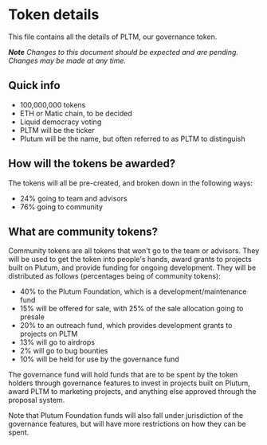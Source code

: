 # Token details
This file contains all the details of PLTM, our governance token.

***Note** Changes to this document should be expected and are pending. Changes may be made at any time.*

## Quick info
- 100,000,000 tokens
- ETH or Matic chain, to be decided
- Liquid democracy voting
- PLTM will be the ticker
- Plutum will be the name, but often referred to as PLTM to distinguish

## How will the tokens be awarded?
The tokens will all be pre-created, and broken down in the following ways:
- 24% going to team and advisors
- 76% going to community

## What are community tokens?
Community tokens are all tokens that won't go to the team or advisors. They will be used to get the token into people's hands, award grants to projects built on Plutum, and provide funding for ongoing development. They will be distributed as follows (percentages being of community tokens):
- 40% to the Plutum Foundation, which is a development/maintenance fund
- 15% will be offered for sale, with 25% of the sale allocation going to presale
- 20% to an outreach fund, which provides development grants to projects on PLTM
- 13% will go to airdrops
- 2% will go to bug bounties
- 10% will be held for use by the governance fund

The governance fund will hold funds that are to be spent by the token holders through governance features to invest in projects built on Plutum, award PLTM to marketing projects, and anything else approved through the proposal system.

Note that Plutum Foundation funds will also fall under jurisdiction of the governance features, but will have more restrictions on how they can be spent.
